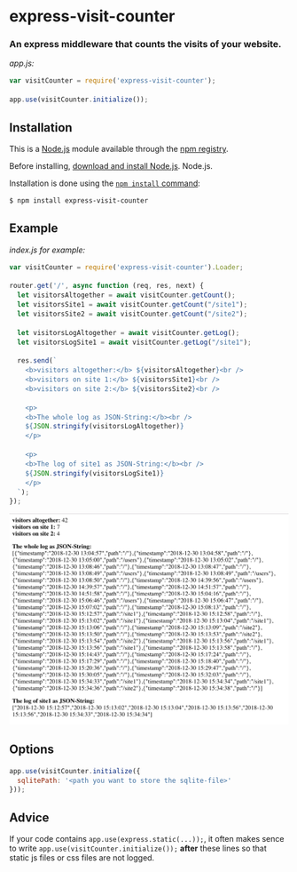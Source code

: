 # express-visit-counter

### An express middleware that counts the visits of your website.

*app.js:*

```js
var visitCounter = require('express-visit-counter');

app.use(visitCounter.initialize());
```

## Installation

This is a [Node.js](https://nodejs.org/en/) module available through the
[npm registry](https://www.npmjs.com/).

Before installing, [download and install Node.js](https://nodejs.org/en/download/).
Node.js.

Installation is done using the
[`npm install` command](https://docs.npmjs.com/getting-started/installing-npm-packages-locally):

```bash
$ npm install express-visit-counter
```

## Example

*index.js for example:*

```js
var visitCounter = require('express-visit-counter').Loader;

router.get('/', async function (req, res, next) {
  let visitorsAltogether = await visitCounter.getCount();
  let visitorsSite1 = await visitCounter.getCount("/site1");
  let visitorsSite2 = await visitCounter.getCount("/site2");

  let visitorsLogAltogether = await visitCounter.getLog();
  let visitorsLogSite1 = await visitCounter.getLog("/site1");

  res.send(`
    <b>visitors altogether:</b> ${visitorsAltogether}<br />
    <b>visitors on site 1:</b> ${visitorsSite1}<br />
    <b>visitors on site 2:</b> ${visitorsSite2}<br />

    <p>
    <b>The whole log as JSON-String:</b><br />
    ${JSON.stringify(visitorsLogAltogether)}
    </p>

    <p>
    <b>The log of site1 as JSON-String:</b><br />
    ${JSON.stringify(visitorsLogSite1)}
    </p>
  `);
});
```

![alt text](./example-image.png "result of the example code")

## Options

```js
app.use(visitCounter.initialize({
  sqlitePath: '<path you want to store the sqlite-file>'
}));
```

## Advice

If your code contains `app.use(express.static(...));`, it often makes sence to write `app.use(visitCounter.initialize());` **after** these lines so that static js files or css files are not logged.